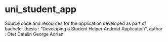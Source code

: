 # uni_student_app

Source code and resources for the application developed as part of bachelor thesis : "Developing a Student Helper Android Application", author : Otet Catalin George Adrian

